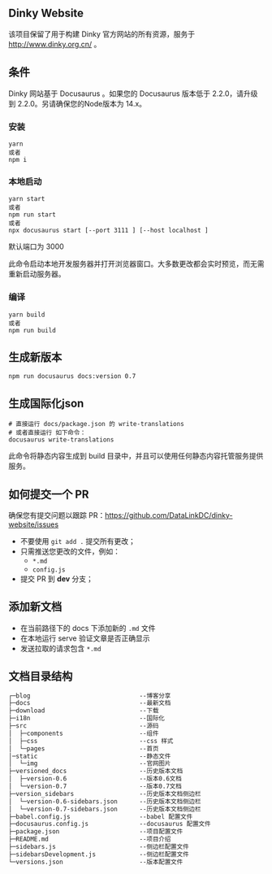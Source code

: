 ## Dinky  Website

该项目保留了用于构建 Dinky 官方网站的所有资源，服务于 http://www.dinky.org.cn/ 。

## 条件

Dinky 网站基于 Docusaurus 。如果您的 Docusaurus 版本低于 2.2.0，请升级到 2.2.0。另请确保您的Node版本为 14.x。

### 安装

```shell
yarn 
或者
npm i
```
### 本地启动

```shell
yarn start
或者 
npm run start
或者 
npx docusaurus start [--port 3111 ] [--host localhost ]
```
默认端口为 3000

此命令启动本地开发服务器并打开浏览器窗口。大多数更改都会实时预览，而无需重新启动服务器。

### 编译

```
yarn build 
或者
npm run build
```


## 生成新版本
```shell
npm run docusaurus docs:version 0.7
```

## 生成国际化json
```shell
# 直接运行 docs/package.json 的 write-translations
# 或者直接运行 如下命令：
docusaurus write-translations
```

此命令将静态内容生成到 build 目录中，并且可以使用任何静态内容托管服务提供服务。

## 如何提交一个  PR

确保您有提交问题以跟踪 PR：https://github.com/DataLinkDC/dinky-website/issues

- 不要使用 `git add .` 提交所有更改；
- 只需推送您更改的文件，例如：
  - `*.md`
  - `config.js`
- 提交 PR 到 **dev** 分支；

## 添加新文档

- 在当前路径下的 docs 下添加新的 `.md` 文件
- 在本地运行 serve 验证文章是否正确显示
- 发送拉取的请求包含 `*.md`

## 文档目录结构

```html
┌─blog                              --博客分享
├─docs                              --最新文档
├─download                          --下载
├─i18n                              --国际化
├─src                               --源码
│  ├─components                     --组件
│  ├─css                            --css 样式
│  └─pages                          --首页
│─static                            --静态文件
│  └─img                            --官网图片
├─versioned_docs                    --历史版本文档
│  ├─version-0.6                    --版本0.6文档
│  └─version-0.7                    --版本0.7文档
├─version_sidebars                  --历史版本文档侧边栏
│  └─version-0.6-sidebars.json      --历史版本文档侧边栏
│  └─version-0.7-sidebars.json      --历史版本文档侧边栏
├─babel.config.js                   --babel 配置文件
├─docusaurus.config.js              --docusaurus 配置文件
├─package.json                      --项目配置文件
├─README.md                         --项目介绍
├─sidebars.js                       --侧边栏配置文件
├─sidebarsDevelopment.js            --侧边栏配置文件
└─versions.json                     --版本配置文件
```
